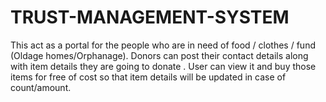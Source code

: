 # TRUST-MANAGEMENT-SYSTEM
This act as a portal for the people who are in need of food / clothes / fund (Oldage homes/Orphanage). Donors can post their contact details along with item details they are going to donate . User can view it and buy those items for free of cost so that item details will be updated in case of count/amount.
